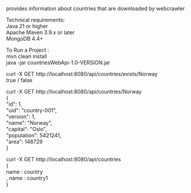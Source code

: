 provides information about countries that are downloaded by webcrawler  
  
Technical requirements:  
Java 21 or higher  
Apache Maven 3.9.x or later  
MongoDB 4.4+  

To Run a Project :  
mvn clean install  
java -jar countriesWebApi-1.0-VERSION.jar    
    
curl -X GET http://localhost:8080/api/countries/exists/Norway  
true / false   

curl -X GET http://localhost:8080/api/countries/Norway  
{  
  "id": 1,  
  "uid": "country-001",  
  "version": 1,  
  "name": "Norway",  
  "capital": "Oslo",  
  "population": 5421241,  
  "area": 148729  
}  
  
curl -X GET http://localhost:8080/api/countries  
{   
  name : country  
, name : country1  
}  
  
